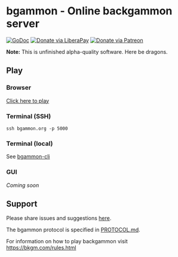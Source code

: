 # bgammon - Online backgammon server
[![GoDoc](https://code.rocket9labs.com/tslocum/godoc-static/raw/branch/master/badge.svg)](https://docs.rocket9labs.com/code.rocket9labs.com/tslocum/bgammon)
[![Donate via LiberaPay](https://img.shields.io/liberapay/receives/rocket9labs.com.svg?logo=liberapay)](https://liberapay.com/rocket9labs.com)
[![Donate via Patreon](https://img.shields.io/badge/dynamic/json?color=%23e85b46&label=Patreon&query=data.attributes.patron_count&suffix=%20patrons&url=https%3A%2F%2Fwww.patreon.com%2Fapi%2Fcampaigns%2F5252223)](https://www.patreon.com/rocketnine)

**Note:** This is unfinished alpha-quality software. Here be dragons.

## Play

### Browser

[Click here to play](https://play.bgammon.org)

### Terminal (SSH)

`ssh bgammon.org -p 5000`

### Terminal (local)

See [bgammon-cli](https://code.rocket9labs.com/tslocum/bgammon-cli)

### GUI

*Coming soon*

## Support

Please share issues and suggestions [here](https://code.rocket9labs.com/tslocum/bgammon/issues).

The bgammon protocol is specified in [PROTOCOL.md](https://code.rocket9labs.com/tslocum/bgammon/src/branch/main/PROTOCOL.md). 

For information on how to play backgammon visit https://bkgm.com/rules.html
